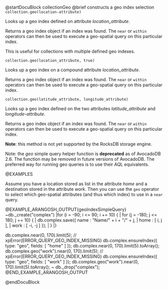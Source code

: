 
@startDocuBlock collectionGeo
@brief constructs a geo index selection
`collection.geo(location-attribute)`

Looks up a geo index defined on attribute *location_attribute*.

Returns a geo index object if an index was found. The `near` or
`within` operators can then be used to execute a geo-spatial query on
this particular index.

This is useful for collections with multiple defined geo indexes.

`collection.geo(location_attribute, true)`

Looks up a geo index on a compound attribute *location_attribute*.

Returns a geo index object if an index was found. The `near` or
`within` operators can then be used to execute a geo-spatial query on
this particular index.

`collection.geo(latitude_attribute, longitude_attribute)`

Looks up a geo index defined on the two attributes *latitude_attribute*
and *longitude-attribute*.

Returns a geo index object if an index was found. The `near` or
`within` operators can then be used to execute a geo-spatial query on
this particular index.

**Note**: this method is not yet supported by the RocksDB storage engine.

Note: the *geo* simple query helper function is **deprecated** as of AvocadoDB
2.6. The function may be removed in future versions of AvocadoDB. The preferred
way for running geo queries is to use their AQL equivalents.

@EXAMPLES

Assume you have a location stored as list in the attribute *home*
and a destination stored in the attribute *work*. Then you can use the
`geo` operator to select which geo-spatial attributes (and thus which
index) to use in a `near` query.

@EXAMPLE_ARANGOSH_OUTPUT{geoIndexSimpleQuery}
~db._create("complex")
|for (i = -90;  i <= 90;  i += 10) {
|  for (j = -180;  j <= 180;  j += 10) {
|    db.complex.save({ name : "Name/" + i + "/" + j,
|                      home : [ i, j ],
|                      work : [ -i, -j ] });
|  }
|}

 db.complex.near(0, 170).limit(5); // xpError(ERROR_QUERY_GEO_INDEX_MISSING)
 db.complex.ensureIndex({ type: "geo", fields: [ "home" ] });
 db.complex.near(0, 170).limit(5).toArray();
 db.complex.geo("work").near(0, 170).limit(5); // xpError(ERROR_QUERY_GEO_INDEX_MISSING)
 db.complex.ensureIndex({ type: "geo", fields: [ "work" ] });
 db.complex.geo("work").near(0, 170).limit(5).toArray();
~ db._drop("complex");
@END_EXAMPLE_ARANGOSH_OUTPUT


@endDocuBlock
